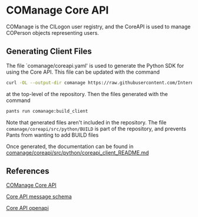 # COManage Core API

COManage is the CILogon user registry, and the CoreAPI is used to manage COPerson objects representing users.

## Generating Client Files

The file `comanage/coreapi.yaml' is used to generate the Python SDK for using the Core API.
This file can be updated with the command

```bash
curl -OL --output-dir comanage https://raw.githubusercontent.com/Internet2/comanage-registry/develop/app/Plugin/CoreApi/Config/Schema/coreapi.yaml
```

at the top-level of the repository.
Then the files generated with the command 

```bash
pants run comanage:build_client
```

Note that generated files aren't included in the repository.
The file `comanage/coreapi/src/python/BUILD` is part of the repository, and prevents Pants from wanting to add BUILD files

Once generated, the documentation can be found in [comanage/coreapi/src/python/coreapi_client_README.md](comanage/coreapi/src/python/coreapi_client_README.md)

## References

[COManage Core API](https://spaces.at.internet2.edu/display/COmanage/Core+API)

[Core API message schema](https://github.com/Internet2/comanage-registry/blob/develop/app/Plugin/CoreApi/Config/Schema/message.json)

[Core API openapi](https://github.com/Internet2/comanage-registry/blob/develop/app/Plugin/CoreApi/Config/Schema/coreapi.yaml)